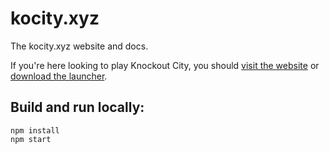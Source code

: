 # kocity.xyz

The kocity.xyz website and docs.

If you're here looking to play Knockout City, you should [visit the website](https://kocity.xyz) or [download the launcher](https://github.com/Ipmake/kocitylauncher#readme).

## Build and run locally:

```shell
npm install
npm start
```

